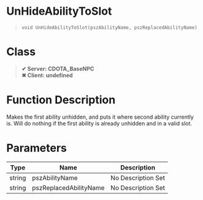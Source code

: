 # UnHideAbilityToSlot
> `void UnHideAbilityToSlot(pszAbilityName, pszReplacedAbilityName)`
# Class
> __✔ Server: CDOTA_BaseNPC__  
> __✖ Client: undefined__  
# Function Description
Makes the first ability unhidden, and puts it where second ability currently is. Will do nothing if the first ability is already unhidden and in a valid slot.
# Parameters
Type|Name|Description
--|--|--
string|pszAbilityName|No Description Set
string|pszReplacedAbilityName|No Description Set
